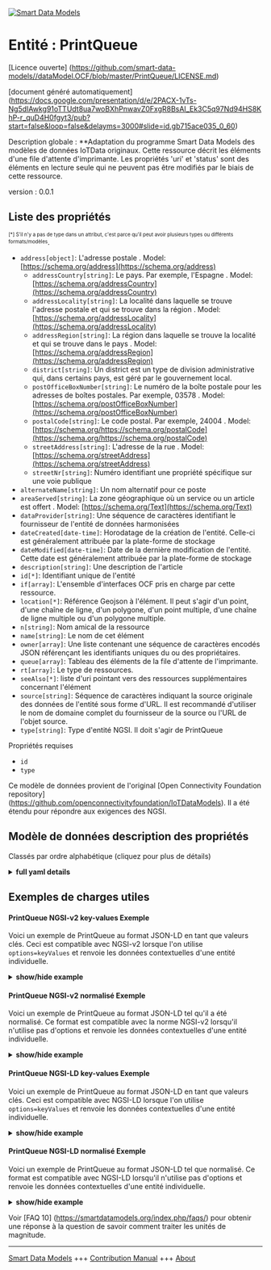 <!-- 10-Header -->    
[![Smart Data Models](https://smartdatamodels.org/wp-content/uploads/2022/01/SmartDataModels_logo.png "Logo")](https://smartdatamodels.org)    
Entité : PrintQueue    
===================<!-- /10-Header -->    
<!-- 15-License -->    
[Licence ouverte] (https://github.com/smart-data-models//dataModel.OCF/blob/master/PrintQueue/LICENSE.md)    
[document généré automatiquement] (https://docs.google.com/presentation/d/e/2PACX-1vTs-Ng5dIAwkg91oTTUdt8ua7woBXhPnwavZ0FxgR8BsAI_Ek3C5q97Nd94HS8KhP-r_quD4H0fgyt3/pub?start=false&loop=false&delayms=3000#slide=id.gb715ace035_0_60)    
<!-- /15-License -->    
<!-- 20-Description -->    
Description globale : **Adaptation du programme Smart Data Models des modèles de données IoTData originaux. Cette ressource décrit les éléments d'une file d'attente d'imprimante. Les propriétés 'uri' et 'status' sont des éléments en lecture seule qui ne peuvent pas être modifiés par le biais de cette ressource.    
version : 0.0.1    
<!-- /20-Description -->    
<!-- 30-PropertiesList -->    
## Liste des propriétés    
<sup><sub>[*] S'il n'y a pas de type dans un attribut, c'est parce qu'il peut avoir plusieurs types ou différents formats/modèles</sub></sup>.    
- `address[object]`: L'adresse postale  . Model: [https://schema.org/address](https://schema.org/address)	- `addressCountry[string]`: Le pays. Par exemple, l'Espagne  . Model: [https://schema.org/addressCountry](https://schema.org/addressCountry)    
	- `addressLocality[string]`: La localité dans laquelle se trouve l'adresse postale et qui se trouve dans la région  . Model: [https://schema.org/addressLocality](https://schema.org/addressLocality)    
	- `addressRegion[string]`: La région dans laquelle se trouve la localité et qui se trouve dans le pays  . Model: [https://schema.org/addressRegion](https://schema.org/addressRegion)    
	- `district[string]`: Un district est un type de division administrative qui, dans certains pays, est géré par le gouvernement local.      
	- `postOfficeBoxNumber[string]`: Le numéro de la boîte postale pour les adresses de boîtes postales. Par exemple, 03578  . Model: [https://schema.org/postOfficeBoxNumber](https://schema.org/postOfficeBoxNumber)    
	- `postalCode[string]`: Le code postal. Par exemple, 24004  . Model: [https://schema.org/https://schema.org/postalCode](https://schema.org/https://schema.org/postalCode)    
	- `streetAddress[string]`: L'adresse de la rue  . Model: [https://schema.org/streetAddress](https://schema.org/streetAddress)    
	- `streetNr[string]`: Numéro identifiant une propriété spécifique sur une voie publique      
- `alternateName[string]`: Un nom alternatif pour ce poste  - `areaServed[string]`: La zone géographique où un service ou un article est offert  . Model: [https://schema.org/Text](https://schema.org/Text)- `dataProvider[string]`: Une séquence de caractères identifiant le fournisseur de l'entité de données harmonisées  - `dateCreated[date-time]`: Horodatage de la création de l'entité. Celle-ci est généralement attribuée par la plate-forme de stockage  - `dateModified[date-time]`: Date de la dernière modification de l'entité. Cette date est généralement attribuée par la plate-forme de stockage  - `description[string]`: Une description de l'article  - `id[*]`: Identifiant unique de l'entité  - `if[array]`: L'ensemble d'interfaces OCF pris en charge par cette ressource.  - `location[*]`: Référence Geojson à l'élément. Il peut s'agir d'un point, d'une chaîne de ligne, d'un polygone, d'un point multiple, d'une chaîne de ligne multiple ou d'un polygone multiple.  - `n[string]`: Nom amical de la ressource  - `name[string]`: Le nom de cet élément  - `owner[array]`: Une liste contenant une séquence de caractères encodés JSON référençant les identifiants uniques du ou des propriétaires.  - `queue[array]`: Tableau des éléments de la file d'attente de l'imprimante.  - `rt[array]`: Le type de ressources.  - `seeAlso[*]`: liste d'uri pointant vers des ressources supplémentaires concernant l'élément  - `source[string]`: Séquence de caractères indiquant la source originale des données de l'entité sous forme d'URL. Il est recommandé d'utiliser le nom de domaine complet du fournisseur de la source ou l'URL de l'objet source.  - `type[string]`: Type d'entité NGSI. Il doit s'agir de PrintQueue  <!-- /30-PropertiesList -->    
<!-- 35-RequiredProperties -->    
Propriétés requises    
- `id`  - `type`  <!-- /35-RequiredProperties -->    
<!-- 40-RequiredProperties -->    
Ce modèle de données provient de l'original [Open Connectivity Foundation repository] (https://github.com/openconnectivityfoundation/IoTDataModels). Il a été étendu pour répondre aux exigences des NGSI.    
<!-- /40-RequiredProperties -->    
<!-- 50-DataModelHeader -->    
## Modèle de données description des propriétés    
Classés par ordre alphabétique (cliquez pour plus de détails)    
<!-- /50-DataModelHeader -->    
<!-- 60-ModelYaml -->    
<details><summary><strong>full yaml details</strong></summary>      
```yaml    
PrintQueue:      
  description: Smart Data Models Program adaptation of the original IoTData data Models. This Resource describes the items in a Printer Queue. The Properties 'uri' and 'status' are read only items that cannot be changed through this resource.      
  properties:      
    address:      
      description: The mailing address      
      properties:      
        addressCountry:      
          description: 'The country. For example, Spain'      
          type: string      
          x-ngsi:      
            model: https://schema.org/addressCountry      
            type: Property      
        addressLocality:      
          description: 'The locality in which the street address is, and which is in the region'      
          type: string      
          x-ngsi:      
            model: https://schema.org/addressLocality      
            type: Property      
        addressRegion:      
          description: 'The region in which the locality is, and which is in the country'      
          type: string      
          x-ngsi:      
            model: https://schema.org/addressRegion      
            type: Property      
        district:      
          description: 'A district is a type of administrative division that, in some countries, is managed by the local government'      
          type: string      
          x-ngsi:      
            type: Property      
        postOfficeBoxNumber:      
          description: 'The post office box number for PO box addresses. For example, 03578'      
          type: string      
          x-ngsi:      
            model: https://schema.org/postOfficeBoxNumber      
            type: Property      
        postalCode:      
          description: 'The postal code. For example, 24004'      
          type: string      
          x-ngsi:      
            model: https://schema.org/https://schema.org/postalCode      
            type: Property      
        streetAddress:      
          description: The street address      
          type: string      
          x-ngsi:      
            model: https://schema.org/streetAddress      
            type: Property      
        streetNr:      
          description: Number identifying a specific property on a public street      
          type: string      
          x-ngsi:      
            type: Property      
      type: object      
      x-ngsi:      
        model: https://schema.org/address      
        type: Property      
    alternateName:      
      description: An alternative name for this item      
      type: string      
      x-ngsi:      
        type: Property      
    areaServed:      
      description: The geographic area where a service or offered item is provided      
      type: string      
      x-ngsi:      
        model: https://schema.org/Text      
        type: Property      
    dataProvider:      
      description: A sequence of characters identifying the provider of the harmonised data entity      
      type: string      
      x-ngsi:      
        type: Property      
    dateCreated:      
      description: Entity creation timestamp. This will usually be allocated by the storage platform      
      format: date-time      
      type: string      
      x-ngsi:      
        type: Property      
    dateModified:      
      description: Timestamp of the last modification of the entity. This will usually be allocated by the storage platform      
      format: date-time      
      type: string      
      x-ngsi:      
        type: Property      
    description:      
      description: A description of this item      
      type: string      
      x-ngsi:      
        type: Property      
    id:      
      anyOf:      
        - description: Identifier format of any NGSI entity      
          maxLength: 256      
          minLength: 1      
          pattern: ^[\w\-\.\{\}\$\+\*\[\]`|~^@!,:\\]+$      
          type: string      
          x-ngsi:      
            type: Property      
        - description: Identifier format of any NGSI entity      
          format: uri      
          type: string      
          x-ngsi:      
            type: Property      
      description: Unique identifier of the entity      
      x-ngsi:      
        type: Property      
    if:      
      description: The OCF Interface set supported by this Resource.      
      items:      
        enum:      
          - oic.if.r      
          - oic.if.baseline      
        type: string      
      minItems: 2      
      readOnly: true      
      type: array      
      uniqueItems: true      
      x-ngsi:      
        type: Property      
    location:      
      description: 'Geojson reference to the item. It can be Point, LineString, Polygon, MultiPoint, MultiLineString or MultiPolygon'      
      oneOf:      
        - description: Geojson reference to the item. Point      
          properties:      
            bbox:      
              items:      
                type: number      
              minItems: 4      
              type: array      
            coordinates:      
              items:      
                type: number      
              minItems: 2      
              type: array      
            type:      
              enum:      
                - Point      
              type: string      
          required:      
            - type      
            - coordinates      
          title: GeoJSON Point      
          type: object      
          x-ngsi:      
            type: GeoProperty      
        - description: Geojson reference to the item. LineString      
          properties:      
            bbox:      
              items:      
                type: number      
              minItems: 4      
              type: array      
            coordinates:      
              items:      
                items:      
                  type: number      
                minItems: 2      
                type: array      
              minItems: 2      
              type: array      
            type:      
              enum:      
                - LineString      
              type: string      
          required:      
            - type      
            - coordinates      
          title: GeoJSON LineString      
          type: object      
          x-ngsi:      
            type: GeoProperty      
        - description: Geojson reference to the item. Polygon      
          properties:      
            bbox:      
              items:      
                type: number      
              minItems: 4      
              type: array      
            coordinates:      
              items:      
                items:      
                  items:      
                    type: number      
                  minItems: 2      
                  type: array      
                minItems: 4      
                type: array      
              type: array      
            type:      
              enum:      
                - Polygon      
              type: string      
          required:      
            - type      
            - coordinates      
          title: GeoJSON Polygon      
          type: object      
          x-ngsi:      
            type: GeoProperty      
        - description: Geojson reference to the item. MultiPoint      
          properties:      
            bbox:      
              items:      
                type: number      
              minItems: 4      
              type: array      
            coordinates:      
              items:      
                items:      
                  type: number      
                minItems: 2      
                type: array      
              type: array      
            type:      
              enum:      
                - MultiPoint      
              type: string      
          required:      
            - type      
            - coordinates      
          title: GeoJSON MultiPoint      
          type: object      
          x-ngsi:      
            type: GeoProperty      
        - description: Geojson reference to the item. MultiLineString      
          properties:      
            bbox:      
              items:      
                type: number      
              minItems: 4      
              type: array      
            coordinates:      
              items:      
                items:      
                  items:      
                    type: number      
                  minItems: 2      
                  type: array      
                minItems: 2      
                type: array      
              type: array      
            type:      
              enum:      
                - MultiLineString      
              type: string      
          required:      
            - type      
            - coordinates      
          title: GeoJSON MultiLineString      
          type: object      
          x-ngsi:      
            type: GeoProperty      
        - description: Geojson reference to the item. MultiLineString      
          properties:      
            bbox:      
              items:      
                type: number      
              minItems: 4      
              type: array      
            coordinates:      
              items:      
                items:      
                  items:      
                    items:      
                      type: number      
                    minItems: 2      
                    type: array      
                  minItems: 4      
                  type: array      
                type: array      
              type: array      
            type:      
              enum:      
                - MultiPolygon      
              type: string      
          required:      
            - type      
            - coordinates      
          title: GeoJSON MultiPolygon      
          type: object      
          x-ngsi:      
            type: GeoProperty      
      x-ngsi:      
        type: GeoProperty      
    n:      
      description: Friendly name of the Resource      
      maxLength: 64      
      readOnly: true      
      type: string      
      x-ngsi:      
        type: Property      
    name:      
      description: The name of this item      
      type: string      
      x-ngsi:      
        type: Property      
    owner:      
      description: A List containing a JSON encoded sequence of characters referencing the unique Ids of the owner(s)      
      items:      
        anyOf:      
          - description: Identifier format of any NGSI entity      
            maxLength: 256      
            minLength: 1      
            pattern: ^[\w\-\.\{\}\$\+\*\[\]`|~^@!,:\\]+$      
            type: string      
            x-ngsi:      
              type: Property      
          - description: Identifier format of any NGSI entity      
            format: uri      
            type: string      
            x-ngsi:      
              type: Property      
        description: Unique identifier of the entity      
        x-ngsi:      
          type: Property      
      type: array      
      x-ngsi:      
        type: Property      
    queue:      
      description: The array of queue items for the printer.      
      items:      
        properties:      
          status:      
            description: The status of the queue item.      
            enum:      
              - Printing      
              - Pending      
              - Paused      
              - Error      
              - Unknown      
            readOnly: true      
            type: string      
          uri:      
            description: The uri of the queue item (i.e. the actual file).      
            format: uri      
            maxLength: 256      
            readOnly: true      
            type: string      
        required:      
          - uri      
          - status      
        type: object      
      readOnly: true      
      type: array      
      x-ngsi:      
        type: Property      
    rt:      
      description: The Resource Type.      
      items:      
        enum:      
          - oic.r.printer.queue      
        maxLength: 64      
        type: string      
      minItems: 1      
      readOnly: true      
      type: array      
      uniqueItems: true      
      x-ngsi:      
        type: Property      
    seeAlso:      
      description: list of uri pointing to additional resources about the item      
      oneOf:      
        - items:      
            format: uri      
            type: string      
          minItems: 1      
          type: array      
        - format: uri      
          type: string      
      x-ngsi:      
        type: Property      
    source:      
      description: 'A sequence of characters giving the original source of the entity data as a URL. Recommended to be the fully qualified domain name of the source provider, or the URL to the source object'      
      type: string      
      x-ngsi:      
        type: Property      
    type:      
      description: NGSI entity type. It has to be PrintQueue      
      enum:      
        - PrintQueue      
      type: string      
      x-ngsi:      
        type: Property      
  required:      
    - id      
    - type      
  type: object      
  x-derived-from: https://github.com/OpenInterConnect/IoTDataModels/blob/master/PrintQueueResURI.swagger.json      
  x-disclaimer: 'Redistribution and use in source and binary forms, with or without modification, are permitted  provided that the license conditions are met. Copyleft (c) 2022 Contributors to Smart Data Models Program'      
  x-license-url: https://github.com/smart-data-models/dataModel.OCF/blob/master/PrintQueue/LICENSE.md      
  x-model-schema: https://smart-data-models.github.io/dataModel.IoTDataModels/PrintQueue/schema.json      
  x-model-tags: OCF      
  x-version: 0.0.1      
```    
</details>      
<!-- /60-ModelYaml -->    
<!-- 70-MiddleNotes -->    
<!-- /70-MiddleNotes -->    
<!-- 80-Examples -->    
## Exemples de charges utiles    
#### PrintQueue NGSI-v2 key-values Exemple    
Voici un exemple de PrintQueue au format JSON-LD en tant que valeurs clés. Ceci est compatible avec NGSI-v2 lorsque l'on utilise `options=keyValues` et renvoie les données contextuelles d'une entité individuelle.    
<details><summary><strong>show/hide example</strong></summary>      
```json  
{  
  "id": "urn:ngsi-ld:PrintQueue:id:DSBY:69849407",  
  "dateCreated": "1977-04-13T01:13:50Z",  
  "dateModified": "2008-02-09T11:24:49Z",  
  "source": "Can wall board culture. Window benefit its wrong degree drop simply.",  
  "name": "City short sound big rest. Near evening beyond professional herself.",  
  "alternateName": "Sea perform require",  
  "description": "Bank interesting prot",  
  "dataProvider": "Summer reason word. Late animal bit able race method example member.",  
  "owner": [  
    "urn:ngsi-ld:PrintQueue:items:QLZW:77438571",  
    "urn:ngsi-ld:PrintQueue:items:UICK:43859697"  
  ],  
  "seeAlso": [  
    "urn:ngsi-ld:PrintQueue:items:YRUI:41497039"  
  ],  
  "location": {  
    "type": "Point",  
    "coordinates": [  
      81.4915515,  
      99.488164  
    ]  
  },  
  "address": {  
    "streetAddress": "Detail girl case provide responsibility area week. Institution sing century standard. Real however enjoy agent determine next doctor around.",  
    "addressLocality": "Bar soon set performance exactly ten try",  
    "addressRegion": "Poor natural some certain available. Far opportunity theory rise above purpose within baby. Business police art technology development both.",  
    "addressCountry": "Kitchen born",  
    "postalCode": "Bill one main. Almost type purp",  
    "postOfficeBoxNumber": "Throw stop hard arrive suffer also tend.",  
    "streetNr": "Indeed second travel late wo",  
    "district": "Feeling laugh news anything whole environmental. Interesting analysis better playe"  
  },  
  "areaServed": "Final draw feeling understand role Mr husband. Rise peace ser",  
  "rt": [  
    "oic.r.printer.queue"  
  ],  
  "queue": [  
    {  
      "status": "Unknown",  
      "uri": "urn:ngsi-ld:PrintQueue:uri:AHBT:92472595"  
    },  
    {  
      "status": "Pending",  
      "uri": "urn:ngsi-ld:PrintQueue:uri:SGIL:98471141"  
    }  
  ],  
  "n": "Emplo",  
  "if": [  
    "oic.if.baseline",  
    "oic.if.r"  
  ],  
  "type": "PrintQueue"  
}  
```  
</details>    
#### PrintQueue NGSI-v2 normalisé Exemple    
Voici un exemple de PrintQueue au format JSON-LD tel qu'il a été normalisé. Ce format est compatible avec la norme NGSI-v2 lorsqu'il n'utilise pas d'options et renvoie les données contextuelles d'une entité individuelle.    
<details><summary><strong>show/hide example</strong></summary>      
```json  
{  
  "id": "urn:ngsi-ld:PrintQueue:id:DSBY:69849407",  
  "dateCreated": {  
    "type": "DateTime",  
    "value": "1977-04-13T01:13:50Z"  
  },  
  "dateModified": {  
    "type": "DateTime",  
    "value": "2008-02-09T11:24:49Z"  
  },  
  "source": {  
    "type": "Text",  
    "value": "Can wall board culture. Window benefit its wrong degree drop simply."  
  },  
  "name": {  
    "type": "Text",  
    "value": "City short sound big rest. Near evening beyond professional herself."  
  },  
  "alternateName": {  
    "type": "Text",  
    "value": "Sea perform require"  
  },  
  "description": {  
    "type": "Text",  
    "value": "Bank interesting prot"  
  },  
  "dataProvider": {  
    "type": "Text",  
    "value": "Summer reason word. Late animal bit able race method example member."  
  },  
  "owner": {  
    "type": "StructuredValue",  
    "value": [  
      "urn:ngsi-ld:PrintQueue:items:QLZW:77438571",  
      "urn:ngsi-ld:PrintQueue:items:UICK:43859697"  
    ]  
  },  
  "seeAlso": {  
    "type": "StructuredValue",  
    "value": [  
      "urn:ngsi-ld:PrintQueue:items:YRUI:41497039"  
    ]  
  },  
  "location": {  
    "type": "geo:json",  
    "value": {  
      "type": "Point",  
      "coordinates": [  
        81.4915515,  
        99.488164  
      ]  
    }  
  },  
  "address": {  
    "type": "StructuredValue",  
    "value": {  
      "streetAddress": "Detail girl case provide responsibility area week. Institution sing century standard. Real however enjoy agent determine next doctor around.",  
      "addressLocality": "Bar soon set performance exactly ten try",  
      "addressRegion": "Poor natural some certain available. Far opportunity theory rise above purpose within baby. Business police art technology development both.",  
      "addressCountry": "Kitchen born",  
      "postalCode": "Bill one main. Almost type purp",  
      "postOfficeBoxNumber": "Throw stop hard arrive suffer also tend.",  
      "streetNr": "Indeed second travel late wo",  
      "district": "Feeling laugh news anything whole environmental. Interesting analysis better playe"  
    }  
  },  
  "areaServed": {  
    "type": "Text",  
    "value": "Final draw feeling understand role Mr husband. Rise peace ser"  
  },  
  "rt": {  
    "type": "StructuredValue",  
    "value": [  
      "oic.r.printer.queue"  
    ]  
  },  
  "queue": {  
    "type": "StructuredValue",  
    "value": [  
      {  
        "status": "Unknown",  
        "uri": "urn:ngsi-ld:PrintQueue:uri:AHBT:92472595"  
      },  
      {  
        "status": "Pending",  
        "uri": "urn:ngsi-ld:PrintQueue:uri:SGIL:98471141"  
      }  
    ]  
  },  
  "n": {  
    "type": "Text",  
    "value": "Emplo"  
  },  
  "if": {  
    "type": "StructuredValue",  
    "value": [  
      "oic.if.baseline",  
      "oic.if.r"  
    ]  
  },  
  "type": "PrintQueue"  
}  
```  
</details>    
#### PrintQueue NGSI-LD key-values Exemple    
Voici un exemple de PrintQueue au format JSON-LD en tant que valeurs clés. Ceci est compatible avec NGSI-LD lorsque l'on utilise `options=keyValues` et renvoie les données contextuelles d'une entité individuelle.    
<details><summary><strong>show/hide example</strong></summary>      
```json  
{  
  "id": "urn:ngsi-ld:PrintQueue:id:DSBY:69849407",  
  "dateCreated": "1977-04-13T01:13:50Z",  
  "dateModified": "2008-02-09T11:24:49Z",  
  "source": "Can wall board culture. Window benefit its wrong degree drop simply.",  
  "name": "City short sound big rest. Near evening beyond professional herself.",  
  "alternateName": "Sea perform require",  
  "description": "Bank interesting prot",  
  "dataProvider": "Summer reason word. Late animal bit able race method example member.",  
  "owner": [  
    "urn:ngsi-ld:PrintQueue:items:QLZW:77438571",  
    "urn:ngsi-ld:PrintQueue:items:UICK:43859697"  
  ],  
  "seeAlso": [  
    "urn:ngsi-ld:PrintQueue:items:YRUI:41497039"  
  ],  
  "location": {  
    "type": "Point",  
    "coordinates": [  
      81.4915515,  
      99.488164  
    ]  
  },  
  "address": {  
    "streetAddress": "Detail girl case provide responsibility area week. Institution sing century standard. Real however enjoy agent determine next doctor around.",  
    "addressLocality": "Bar soon set performance exactly ten try",  
    "addressRegion": "Poor natural some certain available. Far opportunity theory rise above purpose within baby. Business police art technology development both.",  
    "addressCountry": "Kitchen born",  
    "postalCode": "Bill one main. Almost type purp",  
    "postOfficeBoxNumber": "Throw stop hard arrive suffer also tend.",  
    "streetNr": "Indeed second travel late wo",  
    "district": "Feeling laugh news anything whole environmental. Interesting analysis better playe"  
  },  
  "areaServed": "Final draw feeling understand role Mr husband. Rise peace ser",  
  "rt": [  
    "oic.r.printer.queue"  
  ],  
  "queue": [  
    {  
      "status": "Unknown",  
      "uri": "urn:ngsi-ld:PrintQueue:uri:AHBT:92472595"  
    },  
    {  
      "status": "Pending",  
      "uri": "urn:ngsi-ld:PrintQueue:uri:SGIL:98471141"  
    }  
  ],  
  "n": "Emplo",  
  "if": [  
    "oic.if.baseline",  
    "oic.if.r"  
  ],  
  "type": "PrintQueue",  
  "@context": [  
    "https://smartdatamodels.org/context.jsonld"  
  ]  
}  
```  
</details>    
#### PrintQueue NGSI-LD normalisé Exemple    
Voici un exemple de PrintQueue au format JSON-LD tel que normalisé. Ce format est compatible avec NGSI-LD lorsqu'il n'utilise pas d'options et renvoie les données contextuelles d'une entité individuelle.    
<details><summary><strong>show/hide example</strong></summary>      
```json  
{  
    "id": "urn:ngsi-ld:PrintQueue:id:DSBY:69849407",  
    "dateCreated": {  
        "type": "Property",  
        "value": {  
            "@type": "DateTime",  
            "@value": "1977-04-13T01:13:50Z"  
        }  
    },  
    "dateModified": {  
        "type": "Property",  
        "value": {  
            "@type": "DateTime",  
            "@value": "2008-02-09T11:24:49Z"  
        }  
    },  
    "source": {  
        "type": "Property",  
        "value": "Can wall board culture. Window benefit its wrong degree drop simply."  
    },  
    "name": {  
        "type": "Property",  
        "value": "City short sound big rest. Near evening beyond professional herself."  
    },  
    "alternateName": {  
        "type": "Property",  
        "value": "Sea perform require"  
    },  
    "description": {  
        "type": "Property",  
        "value": "Bank interesting prot"  
    },  
    "dataProvider": {  
        "type": "Property",  
        "value": "Summer reason word. Late animal bit able race method example member."  
    },  
    "owner": {  
        "type": "Property",  
        "value": [  
            "urn:ngsi-ld:PrintQueue:items:QLZW:77438571",  
            "urn:ngsi-ld:PrintQueue:items:UICK:43859697"  
        ]  
    },  
    "seeAlso": {  
        "type": "Property",  
        "value": [  
            "urn:ngsi-ld:PrintQueue:items:YRUI:41497039"  
        ]  
    },  
    "location": {  
        "type": "GeoProperty",  
        "value": {  
            "type": "Point",  
            "coordinates": [  
                81.4915515,  
                99.488164  
            ]  
        }  
    },  
    "address": {  
        "type": "Property",  
        "value": {  
            "streetAddress": "Detail girl case provide responsibility area week. Institution sing century standard. Real however enjoy agent determine next doctor around.",  
            "addressLocality": "Bar soon set performance exactly ten try",  
            "addressRegion": "Poor natural some certain available. Far opportunity theory rise above purpose within baby. Business police art technology development both.",  
            "addressCountry": "Kitchen born",  
            "postalCode": "Bill one main. Almost type purp",  
            "postOfficeBoxNumber": "Throw stop hard arrive suffer also tend.",  
            "streetNr": "Indeed second travel late wo",  
            "district": "Feeling laugh news anything whole environmental. Interesting analysis better playe"  
        }  
    },  
    "areaServed": {  
        "type": "Property",  
        "value": "Final draw feeling understand role Mr husband. Rise peace ser"  
    },  
    "rt": {  
        "type": "Property",  
        "value": [  
            "oic.r.printer.queue"  
        ]  
    },  
    "queue": {  
        "type": "Property",  
        "value": [  
            {  
                "status": "Unknown",  
                "uri": "urn:ngsi-ld:PrintQueue:uri:AHBT:92472595"  
            },  
            {  
                "status": "Pending",  
                "uri": "urn:ngsi-ld:PrintQueue:uri:SGIL:98471141"  
            }  
        ]  
    },  
    "n": {  
        "type": "Property",  
        "value": "Emplo"  
    },  
    "if": {  
        "type": "Property",  
        "value": [  
            "oic.if.baseline",  
            "oic.if.r"  
        ]  
    },  
    "type": "PrintQueue",  
    "@context": [  
        "https://smartdatamodels.org/context.jsonld"  
    ]  
}  
```  
</details><!-- /80-Examples -->    
<!-- 90-FooterNotes -->    
<!-- /90-FooterNotes -->    
<!-- 95-Units -->    
Voir [FAQ 10] (https://smartdatamodels.org/index.php/faqs/) pour obtenir une réponse à la question de savoir comment traiter les unités de magnitude.    
<!-- /95-Units -->    
<!-- 97-LastFooter -->    
---    
[Smart Data Models](https://smartdatamodels.org) +++ [Contribution Manual](https://bit.ly/contribution_manual) +++ [About](https://bit.ly/Introduction_SDM)<!-- /97-LastFooter -->    

